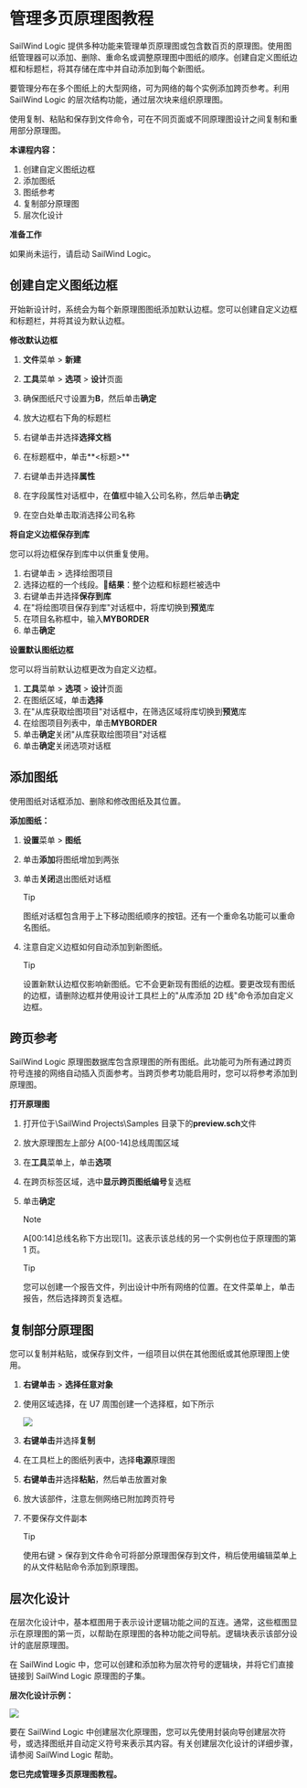 # 管理多页原理图教程
SailWind Logic 提供多种功能来管理单页原理图或包含数百页的原理图。使用图纸管理器可以添加、删除、重命名或调整原理图中图纸的顺序。创建自定义图纸边框和标题栏，将其存储在库中并自动添加到每个新图纸。

要管理分布在多个图纸上的大型网络，可为网络的每个实例添加跨页参考。利用 SailWind Logic 的层次结构功能，通过层次块来组织原理图。

使用复制、粘贴和保存到文件命令，可在不同页面或不同原理图设计之间复制和重用部分原理图。

**本课程内容：**

1. 创建自定义图纸边框
2. 添加图纸
3. 图纸参考
4. 复制部分原理图
5. 层次化设计

**准备工作**

如果尚未运行，请启动 SailWind Logic。

## 创建自定义图纸边框
开始新设计时，系统会为每个新原理图图纸添加默认边框。您可以创建自定义边框和标题栏，并将其设为默认边框。

**修改默认边框**

1. **文件**菜单 > **新建**
2. **工具**菜单 > **选项** > **设计**页面
3. 确保图纸尺寸设置为**B**，然后单击**确定**
4. 放大边框右下角的标题栏
5. 右键单击并选择**选择文档**
6. 在标题框中，单击**<标题>**
7. 右键单击并选择**属性**
8. 在字段属性对话框中，在**值**框中输入公司名称，然后单击**确定**

9. 在空白处单击取消选择公司名称

**将自定义边框保存到库**

您可以将边框保存到库中以供重复使用。

1. 右键单击 > 选择绘图项目
2. 选择边框的一个线段。👀‍**结果**：整个边框和标题栏被选中
3. 右键单击并选择**保存到库**
4. 在"将绘图项目保存到库"对话框中，将库切换到**预览**库
5. 在项目名称框中，输入**MYBORDER**
6. 单击**确定**

**设置默认图纸边框**

您可以将当前默认边框更改为自定义边框。

1. **工具**菜单 > **选项** > **设计**页面
2. 在图纸区域，单击**选择**
3. 在"从库获取绘图项目"对话框中，在筛选区域将库切换到**预览**库
4. 在绘图项目列表中，单击**MYBORDER**
5. 单击**确定**关闭"从库获取绘图项目"对话框
6. 单击**确定**关闭选项对话框

## 添加图纸
使用图纸对话框添加、删除和修改图纸及其位置。

**添加图纸：**

1. **设置**菜单 > **图纸**
2. 单击**添加**将图纸增加到两张
3. 单击**关闭**退出图纸对话框

    > [!TIP]
    >
    > 图纸对话框包含用于上下移动图纸顺序的按钮。还有一个重命名功能可以重命名图纸。

4. 注意自定义边框如何自动添加到新图纸。

    > [!TIP]
    >
    > 设置新默认边框仅影响新图纸。它不会更新现有图纸的边框。要更改现有图纸的边框，请删除边框并使用设计工具栏上的"从库添加 2D 线"命令添加自定义边框。

## 跨页参考
SailWind Logic 原理图数据库包含原理图的所有图纸。此功能可为所有通过跨页符号连接的网络自动插入页面参考。当跨页参考功能启用时，您可以将参考添加到原理图。

**打开原理图**

1. 打开位于\SailWind Projects\Samples 目录下的**preview.sch**文件
2. 放大原理图左上部分 A[00-14]总线周围区域
3. 在**工具**菜单上，单击**选项**
4. 在跨页标签区域，选中**显示跨页图纸编号**复选框
5. 单击**确定**

    > [!NOTE]
    >
    > A[00:14]总线名称下方出现[1]。这表示该总线的另一个实例也位于原理图的第 1 页。

    > [!TIP]
    >
    > 您可以创建一个报告文件，列出设计中所有网络的位置。在文件菜单上，单击报告，然后选择跨页复选框。

## 复制部分原理图
您可以复制并粘贴，或保存到文件，一组项目以供在其他图纸或其他原理图上使用。

1. **右键单击** > **选择任意对象**
2. 使用区域选择，在 U7 周围创建一个选择框，如下所示

   ![](/logic/tutorial/13/_page_2_Figure_14.jpeg)

3. **右键单击**并选择**复制**
4. 在工具栏上的图纸列表中，选择**电源**原理图
5. **右键单击**并选择**粘贴**，然后单击放置对象
6. 放大该部件，注意左侧网络已附加跨页符号
7. 不要保存文件副本

    > [!TIP]
    >
    > 使用右键 > 保存到文件命令可将部分原理图保存到文件，稍后使用编辑菜单上的从文件粘贴命令添加到原理图。

## 层次化设计
在层次化设计中，基本框图用于表示设计逻辑功能之间的互连。通常，这些框图显示在原理图的第一页，以帮助在原理图的各种功能之间导航。逻辑块表示该部分设计的底层原理图。

在 SailWind Logic 中，您可以创建和添加称为层次符号的逻辑块，并将它们直接链接到 SailWind Logic 原理图的子集。

**层次化设计示例：**

![](/logic/tutorial/13/_page_3_Figure_5.jpeg)

要在 SailWind Logic 中创建层次化原理图，您可以先使用封装向导创建层次符号，或选择图纸并自动定义符号来表示其内容。有关创建层次化设计的详细步骤，请参阅 SailWind Logic 帮助。

**您已完成管理多页原理图教程。**